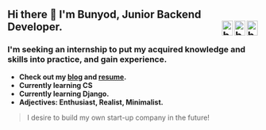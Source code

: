 ## Hi there 👋 I'm Bunyod, Junior Backend Developer. [<img align="right" alt="bunyodev | GitHub" width="22px" height="30" src="https://cdn.jsdelivr.net/npm/simple-icons@3.13.0/icons/github.svg" />][github] [<img align="right" alt="bunyodev | LinkedIn" width="22px" height="30" src="https://cdn.jsdelivr.net/npm/simple-icons@v3/icons/linkedin.svg" />][linkedin] [<img align="right" alt="bunyodev | Twitter" width="22px" height="30" src="https://cdn.jsdelivr.net/npm/simple-icons@v3/icons/twitter.svg" />][twitter] 
### I'm seeking an internship to put my acquired knowledge and skills into practice, and gain experience.

* **Check out my [blog](https://t.me/bunyodabdusaidov) and [resume](https://gist.github.com/bunyodabdusaidov/92e929ae4dd471820b6b2479d9ff26d7).**
* **Currently learning CS**
* **Currently learning Django.**
* **Adjectives: Enthusiast, Realist, Minimalist.**

> I desire to build my own start-up company in the future!

[twitter]: https://twitter.com/babdusaid0v
[linkedin]: https://linkedin.com/in/bunyodabdusaidov
[github]: https://github.com/bunyodabdusaidov





